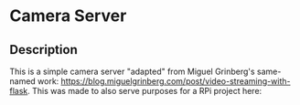 # Camera Server

## Description
This is a simple camera server "adapted" from Miguel Grinberg's same-named work: https://blog.miguelgrinberg.com/post/video-streaming-with-flask. This was made to also serve purposes for a RPi project here:
